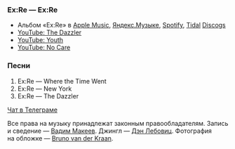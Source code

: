 ### Ex:Re — Ex:Re

- Альбом «Ex:Re» в
	[Apple Music](https://music.apple.com/album/1441561289),
	[Яндекс.Музыке](https://music.yandex.ru/album/6114275),
	[Spotify](https://open.spotify.com/album/2IqxhUj2RO1QwWjEbUCuvL),
	[Tidal](https://tidal.com/browse/album/243647643)
	[Discogs](https://www.discogs.com/master/1465010)
- [YouTube: The Dazzler](https://youtu.be/-ZYG7xGf-ag)
- [YouTube: Youth](https://youtu.be/2QT5eGHCJdE)
- [YouTube: No Care](https://youtu.be/FZCZG5pwQGk)

### Песни

1. Ex:Re — Where the Time Went
2. Ex:Re — New York
3. Ex:Re — The Dazzler

[Чат в Телеграме](https://t.me/oh_lp_chat)

Все права на музыку принадлежат законным правообладателям.
Запись и сведение — [Вадим Макеев](https://pepelsbey.dev/).
Джингл — [Дэн Лебовиц](https://www.youtube.com/channel/UC38A5qHrlc_Zgua7vL4b96w).
Фотография на обложке — [Bruno van der Kraan](https://unsplash.com/photos/i4rOpdj444c).

